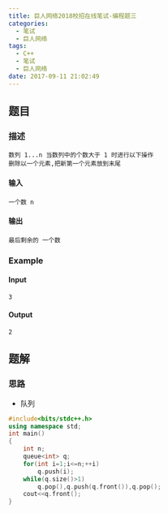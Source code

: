 ```yaml
---
title: 巨人网络2018校招在线笔试-编程题三
categories:
  - 笔试
  - 巨人网络
tags:
  - C++
  - 笔试
  - 巨人网络
date: 2017-09-11 21:02:49
---
```

## 题目
### 描述
	数列 1...n 当数列中的个数大于 1 时进行以下操作
	删除以一个元素,把新第一个元素放到末尾

#### 输入
	一个数 n

#### 输出
	最后剩余的 一个数

### Example
#### Input
	3

#### Output
	2

## 题解
### 思路
* 队列

```cpp
#include<bits/stdc++.h>
using namespace std;
int main()
{
    int n;
    queue<int> q;
    for(int i=1;i<=n;++i)
		q.push(i);
	while(q.size()>1)
		q.pop(),q.push(q.front()),q.pop();
	cout<<q.front();
}

```